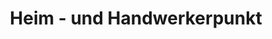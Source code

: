 ---
title: "Heim - und Handwerkerpunkt"
url: /grevesmuehlen/heim-und-handwerkerpunkt/
shop: Eisenwaren
---